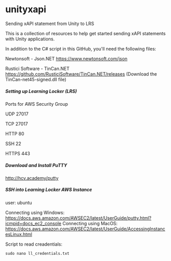# unityxapi
Sending xAPI statement from Unity to LRS

This is a collection of resources to help get started sending xAPI statements with Unity applications.

In addition to the C# script in this GitHub, you'll need the following files:

Newtonsoft - Json.NET
https://www.newtonsoft.com/json

Rustici Software - TinCan.NET
https://github.com/RusticiSoftware/TinCan.NET/releases
(Download the TinCan-net45-signed.dll file)

##### Setting up Learning Locker (LRS)

Ports for AWS Security Group

UDP 27017

TCP 27017

HTTP 80

SSH 22

HTTPS 443

##### Download and Install PuTTY
http://hcv.academy/putty

##### SSH into Learning Locker AWS Instance
user: ubuntu

Connecting using Windows: https://docs.aws.amazon.com/AWSEC2/latest/UserGuide/putty.html?icmpid=docs_ec2_console
Connecting using MacOS: https://docs.aws.amazon.com/AWSEC2/latest/UserGuide/AccessingInstancesLinux.html

Script to read creadentials: 

`sudo nano ll_credentials.txt`
